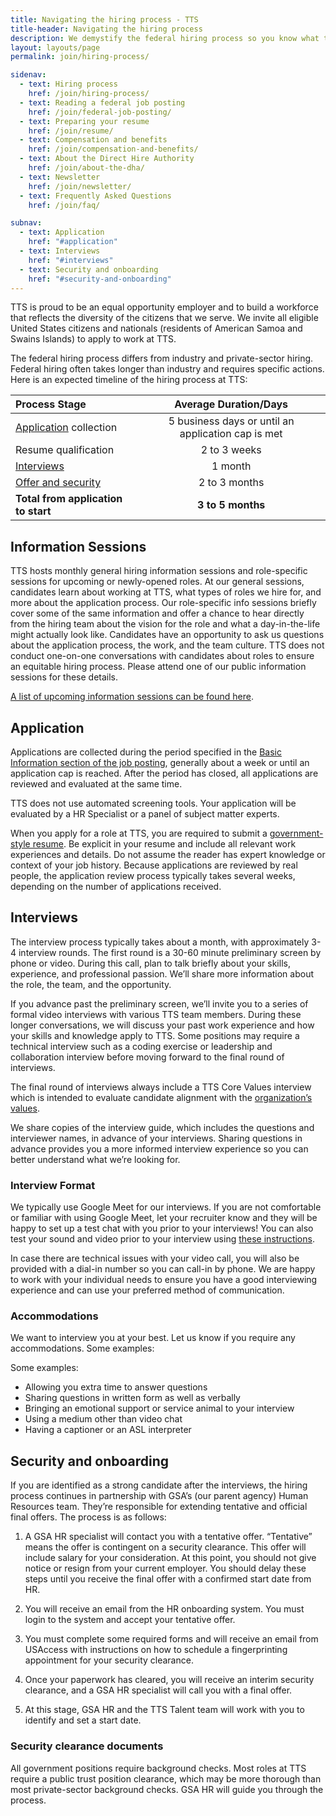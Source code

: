 ```yaml
---
title: Navigating the hiring process - TTS
title-header: Navigating the hiring process
description: We demystify the federal hiring process so you know what to expect. Here's a look at the average time of each stage from application to your first day at TTS.
layout: layouts/page
permalink: join/hiring-process/

sidenav:
  - text: Hiring process
    href: /join/hiring-process/
  - text: Reading a federal job posting
    href: /join/federal-job-posting/
  - text: Preparing your resume
    href: /join/resume/
  - text: Compensation and benefits
    href: /join/compensation-and-benefits/
  - text: About the Direct Hire Authority
    href: /join/about-the-dha/
  - text: Newsletter
    href: /join/newsletter/
  - text: Frequently Asked Questions
    href: /join/faq/

subnav:
  - text: Application
    href: "#application"
  - text: Interviews
    href: "#interviews"
  - text: Security and onboarding
    href: "#security-and-onboarding"
---
```


TTS is proud to be an equal opportunity employer and to build a workforce that reflects the diversity of the citizens that we serve. We invite all eligible United States citizens and nationals (residents of American Samoa and Swains Islands) to apply to work at TTS.

The federal hiring process differs from industry and private-sector hiring. Federal hiring often takes longer than industry and requires specific actions. Here is an expected timeline of the hiring process at TTS:


| Process Stage                                  | Average Duration/Days |
| :--------------------------------------------- | :-------------------: |
| [Application](#application) collection         |       5 business days or until an application cap is met        |
| Resume qualification                        |          2 to 3 weeks           |
| [Interviews](#interviews)                      |          1 month           |
| [Offer and security](#security-and-onboarding) |       2 to 3 months        |
| **Total from application to start**            |    **3 to 5 months**     |

## Information Sessions

TTS hosts monthly general hiring information sessions and role-specific sessions for upcoming or newly-opened roles. At our general sessions, candidates learn about working at TTS, what types of roles we hire for, and more about the application process. Our role-specific info sessions briefly cover some of the same information and offer a chance to hear directly from the hiring team about the vision for the role and what a day-in-the-life might actually look like. Candidates have an opportunity to ask us questions about the application process, the work, and the team culture. TTS does not conduct one-on-one conversations with candidates about roles to ensure an equitable hiring process. Please attend one of our public information sessions for these details.

[A list of upcoming information sessions can be found here](https://tts.gsa.gov/join/).

## Application

Applications are collected during the period specified in the [Basic Information section of the job posting](https://tts.gsa.gov/join/federal-job-posting/), generally about a week or until an application cap is reached. After the period has closed, all applications are reviewed and evaluated at the same time.

TTS does not use automated screening tools. Your application will be evaluated by a HR Specialist or a panel of subject matter experts.

When you apply for a role at TTS, you are required to submit a [government-style resume](https://tts.gsa.gov/join/resume/). Be explicit in your resume and include all relevant work experiences and details. Do not assume the reader has expert knowledge or context of your job history. Because applications are reviewed by real people, the application review process typically takes several weeks, depending on the number of applications received.

## Interviews

The interview process typically takes about a month, with approximately 3-4 interview rounds. The first round is a 30-60 minute preliminary screen by phone or video. During this call, plan to talk briefly about your skills, experience, and professional passion. We’ll share more information about the role, the team, and the opportunity.

If you advance past the preliminary screen, we’ll invite you to a series of formal video interviews with various TTS team members. During these longer conversations, we will discuss your past work experience and how your skills and knowledge apply to TTS. Some positions may require a technical interview such as a coding exercise or leadership and collaboration interview before moving forward to the final round of interviews.

The final round of interviews always include a TTS Core Values interview which is intended to evaluate candidate alignment with the [organization’s values](https://handbook.tts.gsa.gov/about-us/tts-history/#our-values).

We share copies of the interview guide, which includes the questions and interviewer names, in advance of your interviews. Sharing questions in advance provides you a more informed interview experience so you can better understand what we’re looking for.

### Interview Format

We typically use Google Meet for our interviews. If you are not comfortable or familiar with using Google Meet, let your recruiter know and they will be happy to set up a test chat with you prior to your interviews! You can also test your sound and video prior to your interview using [these instructions](https://support.google.com/meet/answer/10409699?hl=en).

In case there are technical issues with your video call, you will also be provided with a dial-in number so you can call-in by phone. We are happy to work with your individual needs to ensure you have a good interviewing experience and can use your preferred method of communication.

### Accommodations

We want to interview you at your best. Let us know if you require any accommodations. Some examples:

Some examples:

- Allowing you extra time to answer questions
- Sharing questions in written form as well as verbally
- Bringing an emotional support or service animal to your interview
- Using a medium other than video chat
- Having a captioner or an ASL interpreter

## Security and onboarding

If you are identified as a strong candidate after the interviews, the hiring process continues in partnership with GSA’s (our parent agency) Human Resources team. They’re responsible for extending tentative and official final offers. The process is as follows:

1.  A GSA HR specialist will contact you with a tentative offer. “Tentative” means the offer is contingent on a security clearance. This offer will include salary for your consideration. At this point, you should not give notice or resign from your current employer. You should delay these steps until you receive the final offer with a confirmed start date from HR.

2. You will receive an email from the HR onboarding system. You must login to the system and accept your tentative offer.

3. You must complete some required forms and will receive an email from USAccess with instructions on how to schedule a fingerprinting appointment for your security clearance.

4. Once your paperwork has cleared, you will receive an interim security clearance, and a GSA HR specialist will call you with a final offer.

5. At this stage, GSA HR and the TTS Talent team will work with you to identify and set a start date.

### Security clearance documents

All government positions require background checks. Most roles at TTS require a public trust position clearance, which may be more thorough than most private-sector background checks. GSA HR will guide you through the process.

